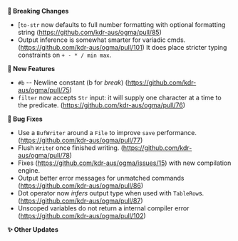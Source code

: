 **🛑 Breaking Changes**
- [`to-str` now defaults to full number formatting with optional formatting string
    (https://github.com/kdr-aus/ogma/pull/85)
- Output inference is somewhat smarter for variadic cmds.
    (https://github.com/kdr-aus/ogma/pull/101)
    It does place stricter typing constraints on `+ - * / min max`.

**🔬 New Features**
- `#b` -- Newline constant (b for _break_) (https://github.com/kdr-aus/ogma/pull/75)
- `filter` now accepts `Str` input: it will supply one character at a time to the predicate.
    (https://github.com/kdr-aus/ogma/pull/76)

**🐛 Bug Fixes**
- Use a `BufWriter` around a `File` to improve `save` performance.
    (https://github.com/kdr-aus/ogma/pull/77)
- Flush `Write`r once finished writing. (https://github.com/kdr-aus/ogma/pull/78)
- Fixes (https://github.com/kdr-aus/ogma/issues/15) with new compilation engine.
- Output better error messages for unmatched commands (https://github.com/kdr-aus/ogma/pull/86)
- Dot operator now _infers_ output type when used with `TableRow`s.
    (https://github.com/kdr-aus/ogma/pull/87)
- Unscoped variables do not return a internal compiler error
    (https://github.com/kdr-aus/ogma/pull/102)

**✨ Other Updates**
